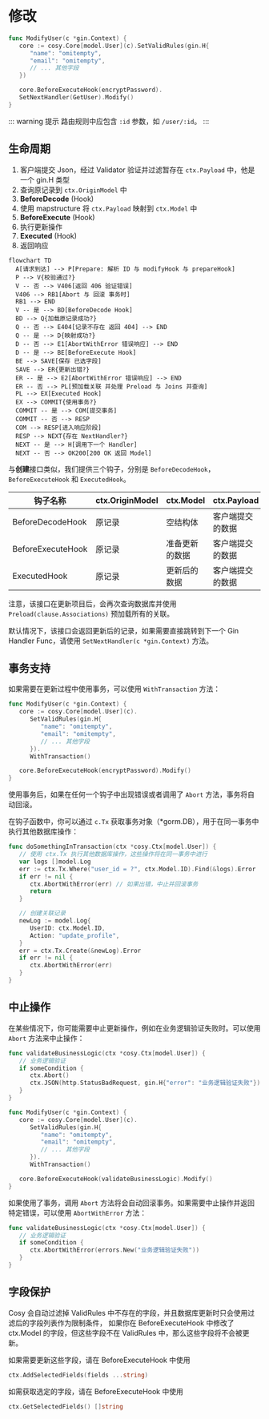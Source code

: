 # 修改

```go
func ModifyUser(c *gin.Context) {
   core := cosy.Core[model.User](c).SetValidRules(gin.H{
      "name": "omitempty",
      "email": "omitempty",
      // ... 其他字段
   })

   core.BeforeExecuteHook(encryptPassword).
   SetNextHandler(GetUser).Modify()
}
```

::: warning 提示
路由规则中应包含 `:id` 参数，如 `/user/:id`。
:::

## 生命周期

1. 客户端提交 Json，经过 Validator 验证并过滤暂存在 `ctx.Payload` 中，他是一个 gin.H 类型
2. 查询原记录到 `ctx.OriginModel` 中
3. **BeforeDecode** (Hook)
4. 使用 mapstructure 将 `ctx.Payload` 映射到 `ctx.Model` 中
5. **BeforeExecute** (Hook)
6. 执行更新操作
7. **Executed** (Hook)
8. 返回响应

```mermaid
flowchart TD
  A[请求到达] --> P[Prepare: 解析 ID 与 modifyHook 与 prepareHook]
  P --> V{校验通过?}
  V -- 否 --> V406[返回 406 验证错误]
  V406 --> RB1[Abort 与 回滚 事务时]
  RB1 --> END
  V -- 是 --> BD[BeforeDecode Hook]
  BD --> Q{加载原记录成功?}
  Q -- 否 --> E404[记录不存在 返回 404] --> END
  Q -- 是 --> D{映射成功?}
  D -- 否 --> E1[AbortWithError 错误响应] --> END
  D -- 是 --> BE[BeforeExecute Hook]
  BE --> SAVE[保存 已选字段]
  SAVE --> ER{更新出错?}
  ER -- 是 --> E2[AbortWithError 错误响应] --> END
  ER -- 否 --> PL[预加载关联 并处理 Preload 与 Joins 并查询]
  PL --> EX[Executed Hook]
  EX --> COMMIT{使用事务?}
  COMMIT -- 是 --> COM[提交事务]
  COMMIT -- 否 --> RESP
  COM --> RESP[进入响应阶段]
  RESP --> NEXT{存在 NextHandler?}
  NEXT -- 是 --> H[调用下一个 Handler]
  NEXT -- 否 --> OK200[200 OK 返回 Model]
```

与**创建**接口类似，我们提供三个钩子，分别是 `BeforeDecodeHook`，`BeforeExecuteHook` 和 `ExecutedHook`。

| 钩子名称              | ctx.OriginModel | ctx.Model | ctx.Payload |
|-------------------|-----------------|-----------|-------------|
| BeforeDecodeHook  | 原记录             | 空结构体      | 客户端提交的数据    |
| BeforeExecuteHook | 原记录             | 准备更新的数据   | 客户端提交的数据    |
| ExecutedHook      | 原记录             | 更新后的数据    | 客户端提交的数据    |

注意，该接口在更新项目后，会再次查询数据库并使用 `Preload(clause.Associations)` 预加载所有的关联。

默认情况下，该接口会返回更新后的记录，如果需要直接跳转到下一个 Gin Handler Func，请使用 `SetNextHandler(c *gin.Context)` 方法。

## 事务支持

如果需要在更新过程中使用事务，可以使用 `WithTransaction` 方法：

```go
func ModifyUser(c *gin.Context) {
   core := cosy.Core[model.User](c).
      SetValidRules(gin.H{
         "name": "omitempty",
         "email": "omitempty",
         // ... 其他字段
      }).
      WithTransaction()

   core.BeforeExecuteHook(encryptPassword).Modify()
}
```

使用事务后，如果在任何一个钩子中出现错误或者调用了 `Abort` 方法，事务将自动回滚。

在钩子函数中，你可以通过 `c.Tx` 获取事务对象（*gorm.DB），用于在同一事务中执行其他数据库操作：

```go
func doSomethingInTransaction(ctx *cosy.Ctx[model.User]) {
   // 使用 ctx.Tx 执行其他数据库操作，这些操作将在同一事务中进行
   var logs []model.Log
   err := ctx.Tx.Where("user_id = ?", ctx.Model.ID).Find(&logs).Error
   if err != nil {
      ctx.AbortWithError(err) // 如果出错，中止并回滚事务
      return
   }

   // 创建关联记录
   newLog := model.Log{
      UserID: ctx.Model.ID,
      Action: "update_profile",
   }
   err = ctx.Tx.Create(&newLog).Error
   if err != nil {
      ctx.AbortWithError(err)
   }
}
```

## 中止操作

在某些情况下，你可能需要中止更新操作，例如在业务逻辑验证失败时。可以使用 `Abort` 方法来中止操作：

```go
func validateBusinessLogic(ctx *cosy.Ctx[model.User]) {
   // 业务逻辑验证
   if someCondition {
      ctx.Abort()
      ctx.JSON(http.StatusBadRequest, gin.H{"error": "业务逻辑验证失败"})
   }
}

func ModifyUser(c *gin.Context) {
   core := cosy.Core[model.User](c).
      SetValidRules(gin.H{
         "name": "omitempty",
         "email": "omitempty",
         // ... 其他字段
      }).
      WithTransaction()

   core.BeforeExecuteHook(validateBusinessLogic).Modify()
}
```

如果使用了事务，调用 `Abort` 方法将会自动回滚事务。如果需要中止操作并返回特定错误，可以使用 `AbortWithError` 方法：

```go
func validateBusinessLogic(ctx *cosy.Ctx[model.User]) {
   // 业务逻辑验证
   if someCondition {
      ctx.AbortWithError(errors.New("业务逻辑验证失败"))
   }
}
```

## 字段保护
Cosy 会自动过滤掉 ValidRules 中不存在的字段，并且数据库更新时只会使用过滤后的字段列表作为限制条件，
如果你在 BeforeExecuteHook 中修改了 ctx.Model 的字段，但这些字段不在 ValidRules 中，那么这些字段将不会被更新。

如果需要更新这些字段，请在 BeforeExecuteHook 中使用
```go
ctx.AddSelectedFields(fields ...string)
```

如需获取选定的字段，请在 BeforeExecuteHook 中使用
```go
ctx.GetSelectedFields() []string
```

